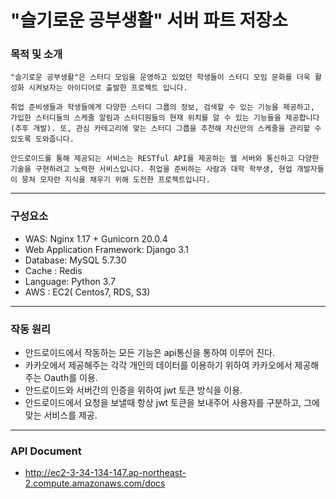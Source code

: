 ﻿# "슬기로운 공부생활" 서버 파트 저장소

### 목적 및 소개
```
"슬기로운 공부생활"은 스터디 모임을 운영하고 있었던 학생들이 스터디 모임 문화를 더욱 활성화 시켜보자는 아이디어로 출발한 프로젝트 입니다.

취업 준비생들과 학생들에게 다양한 스터디 그룹의 정보, 검색할 수 있는 기능을 제공하고, 가입한 스터디들의 스케줄 알림과 스터디원들의 현재 위치를 알 수 있는 기능들을 제공합니다(추후 개발). 또, 관심 카테고리에 맞는 스터디 그룹을 추천해 자신만의 스케줄을 관리할 수 있도록 도와줍니다.

안드로이드를 통해 제공되는 서비스는 RESTful API를 제공하는 웹 서버와 통신하고 다양한 기술을 구현하려고 노력한 서비스입니다. 취업을 준비하는 사람과 대학 학부생, 현업 개발자들이 뭉쳐 모자란 지식을 채우기 위해 도전한 프로젝트입니다.
```
---

### 구성요소
- WAS: Nginx 1.17 + Gunicorn 20.0.4
- Web Application Framework: Django 3.1
- Database: MySQL 5.7.30
- Cache : Redis
- Language: Python 3.7
- AWS : EC2( Centos7, RDS, S3)

---

### 작동 원리
- 안드로이드에서 작동하는 모든 기능은 api통신을 통하여 이루어 진다.
- 카카오에서 제공해주는 각각 개인의 데이터를 이용하기 위하여 카카오에서 제공해주는 Oauth를 이용.
- 안드로이드와 서버간의 인증을 위하여 jwt 토큰 방식을 이용.
- 안드로이드에서 요청을 보낼때 항상 jwt 토큰을 보내주어 사용자를 구분하고, 그에 맞는 서비스를 제공.

---


### API Document
- http://ec2-3-34-134-147.ap-northeast-2.compute.amazonaws.com/docs
